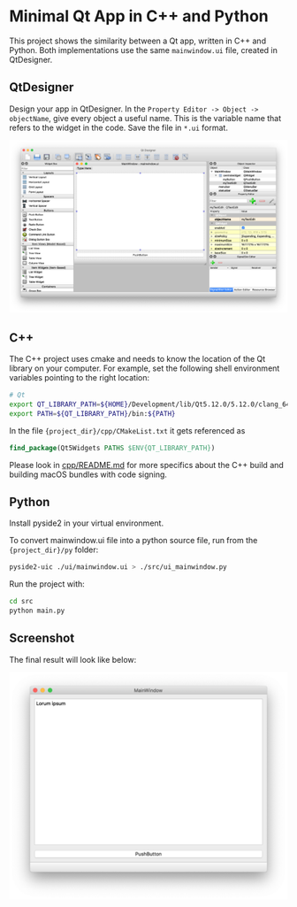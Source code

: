 

# Minimal Qt App in C++ and Python

This project shows the similarity between a Qt app, written in C++ and Python. Both implementations
use the same `mainwindow.ui` file, created in QtDesigner. 

## QtDesigner

Design your app in QtDesigner. In the `Property Editor -> Object -> objectName`, give every object a useful name. This is the variable name that refers to the widget in the code. Save the file in `*.ui` format.

![QtDesigner](./resources/qtdesigner.png)

## C++

The C++ project uses cmake and needs to know the location of the Qt library on your computer. For example, set the 
following shell environment variables pointing to the right location:

```bash
# Qt
export QT_LIBRARY_PATH=${HOME}/Development/lib/Qt5.12.0/5.12.0/clang_64
export PATH=${QT_LIBRARY_PATH}/bin:${PATH}
```

In the file `{project_dir}/cpp/CMakeList.txt` it gets referenced as
```cmake
find_package(Qt5Widgets PATHS $ENV{QT_LIBRARY_PATH})
```
Please look in [cpp/README.md](cpp/README.md) for more specifics about the C++ build and building macOS bundles with
code signing.

## Python

Install pyside2 in your virtual environment. 

To convert mainwindow.ui file into a python source file, run from the `{project_dir}/py` folder:
```bash
pyside2-uic ./ui/mainwindow.ui > ./src/ui_mainwindow.py 
```

Run the project with:
```bash
cd src
python main.py
```

## Screenshot

The final result will look like below:

![Screenshot of myApp](./resources/myapp.png)
